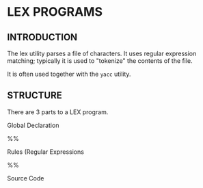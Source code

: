 # LEX PROGRAMS

## INTRODUCTION

The lex utility parses a file of characters. It uses regular expression matching; typically it is used to "tokenize" the contents of the file.

It is often used together with the `yacc` utility.

## STRUCTURE

There are 3 parts to a LEX program.

Global Declaration

%%

Rules (Regular Expressions

%%

Source Code






